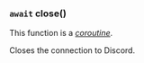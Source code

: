 ### `await` close()[](https://discordpy.readthedocs.io/en/v1.7.3/api.html#discord.AutoShardedClient.close)

This function is a [_coroutine_](https://docs.python.org/3/library/asyncio-task.html#coroutine).

Closes the connection to Discord.

